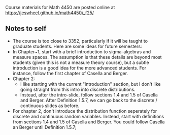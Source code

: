 Course materials for Math 4450 are posted online at https://jeswheel.github.io/math4450\_f25/


## Notes to self

- The course is too close to 3352, particularly if it will be taught to graduate students. Here are some ideas for future semesters: 
- In Chapter~1, start with a brief introduction to sigma-algebras and measure spaces. The assumption is that these details are beyond most students (given this is not a measure theory course), but a subtle introduction is a good idea for the more advanced students. For instance, follow the first chapter of Casella and Berger.
- Chapter 2: 
   - I like starting with the current "introduction" section, but I don't like going straight from this intro into discrete distributions.
   - Instead, after the intro-slide, follow sections 1.4 and 1.5 of Casella and Berger. After Definition 1.5.7, we can go back to the discrete / continuous slides as before. 
- For chapter 2, don't introduce the distribution function seperately for discrete and continuous random variables. Instead, start with definitions from sections 1.4 and 1.5 of Casella and Berger. You could follow Casella an Berger until Definition 1.5.7;
